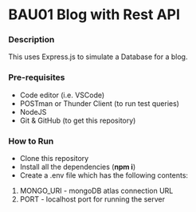# BAU01 Blog with Rest API

### Description
This uses Express.js to simulate a Database for a blog.

### Pre-requisites
 - Code editor (i.e. VSCode)
 - POSTman or Thunder Client (to run test queries)
 - NodeJS
 - Git & GitHub (to get this repository)


### How to Run
 - Clone this repository
 - Install all the dependencies (**npm i**)
 - Create a .env file which has the following contents:
 1. MONGO_URI - mongoDB atlas connection URL
 2. PORT - localhost port for running the server